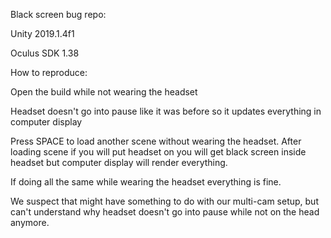 Black screen bug repo:

Unity 2019.1.4f1

Oculus SDK 1.38


How to reproduce:

Open the build while not wearing the headset

Headset doesn't go into pause like it was before so it updates everything in computer display 

Press SPACE to load another scene without wearing the headset. After loading scene if you will put headset on you will get black screen inside headset but computer display will render everything.

If doing all the same while wearing the headset everything is fine. 

We suspect that might have something to do with our multi-cam setup, but can't understand why headset doesn't go into pause while not on the head anymore.


